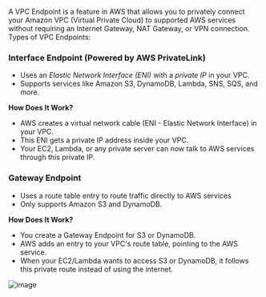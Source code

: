 A VPC Endpoint is a feature in AWS that allows you to privately connect your Amazon VPC (Virtual Private Cloud) to supported AWS services without requiring an Internet Gateway, NAT Gateway, or VPN connection. Types of VPC Endpoints:

### Interface Endpoint (Powered by AWS PrivateLink) ###
- Uses an *Elastic Network Interface (ENI)* with a *private IP* in your VPC.
- Supports services like Amazon S3, DynamoDB, Lambda, SNS, SQS, and more.

**How Does It Work?**
- AWS creates a virtual network cable (ENI - Elastic Network Interface) in your VPC.
- This ENI gets a private IP address inside your VPC.
- Your EC2, Lambda, or any private server can now talk to AWS services through this private IP.

### Gateway Endpoint ###
- Uses a route table entry to route traffic directly to AWS services
- Only supports Amazon S3 and DynamoDB.

**How Does It Work?**
- You create a Gateway Endpoint for S3 or DynamoDB.
- AWS adds an entry to your VPC's route table, pointing to the AWS service.
- When your EC2/Lambda wants to access S3 or DynamoDB, it follows this private route instead of using the internet.

![image](https://github.com/user-attachments/assets/92443a88-e801-4d5a-87af-ab00c1601f73)
